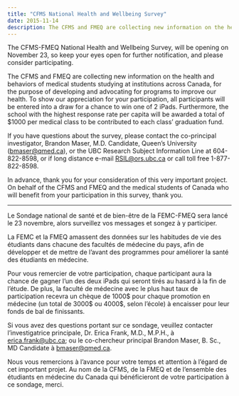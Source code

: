 ```yaml
---
title: "CFMS National Health and Wellbeing Survey"
date: 2015-11-14
description: The CFMS and FMEQ are collecting new information on the health and behaviors of medical students studying at institutions across Canada, for the purpose of developing and advocating for programs to improve our health.
---
```


The CFMS-FMEQ National Health and Wellbeing Survey, will be opening on November 23, so keep your eyes open for further notification, and please consider participating.

The CFMS and FMEQ are collecting new information on the health and behaviors of medical students studying at institutions across Canada, for the purpose of developing and advocating for programs to improve our health.
To show our appreciation for your participation, all participants will be entered into a draw for a chance to win one of 2 iPads. Furthermore, the school with the highest response rate per capita will be awarded a total of $1000 per medical class to be contributed to each class’ graduation fund.

If you have questions about the survey, please contact the co-principal investigator, Brandon Maser, M.D. Candidate, Queen’s University ([bmaser@qmed.ca](mailto:bmaser@qmed.ca)), or the UBC Research Subject Information Line at 604-822-8598, or if long distance e-mail [RSIL@ors.ubc.ca](mailto:RSIL@ors.ubc.ca) or call toll free 1-877-822-8598.

In advance, thank you for your consideration of this very important project. On behalf of the CFMS and FMEQ and the medical students of Canada who will benefit from your participation in this survey, thank you.
 
<hr>

Le Sondage national de santé et de bien-être de la FEMC-FMEQ sera lancé le 23 novembre, alors surveillez vos messages et songez à y participer.

La FEMC et la FMEQ amassent des données sur les habitudes de vie des étudiants dans chacune des facultés de médecine du pays, afin de développer et de mettre de l’avant des programmes pour améliorer la santé des étudiants en médecine.

Pour vous remercier de votre participation, chaque participant aura la chance de gagner l’un des deux iPads qui seront tirés au hasard à la fin de l’étude. De plus, la faculté de médecine avec le plus haut taux de participation recevra un chèque de 1000$ pour chaque promotion en médecine (un total de 3000$ ou 4000$, selon l’école) à encaisser pour leur fonds de bal de finissants.

Si vous avez des questions portant sur ce sondage, veuillez contacter l’investigatrice principale, Dr. Erica Frank, M.D., M.P.H., à [erica.frank@ubc.ca](mailto:erica.frank@ubc.ca); ou le co-chercheur principal Brandon Maser, B. Sc., MD Candidate à [bmaser@qmed.ca](mailto:erica.frank@ubc.ca).

Nous vous remercions à l’avance pour votre temps et attention à l’égard de cet important projet. Au nom de la CFMS, de la FMEQ et de l’ensemble des étudiants en médecine du Canada qui bénéficieront de votre participation à ce sondage, merci.